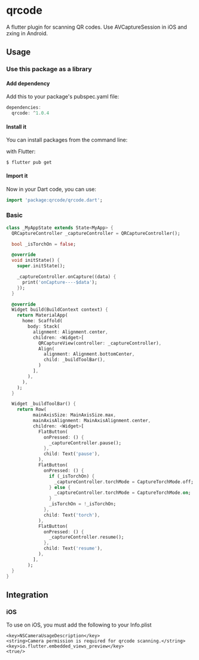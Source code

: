# qrcode
A flutter plugin for scanning QR codes. Use AVCaptureSession in iOS and zxing in Android.

## Usage

### Use this package as a library

#### Add dependency

Add this to your package's pubspec.yaml file:

```dart
dependencies:
  qrcode: ^1.0.4
```

#### Install it

You can install packages from the command line:

with Flutter:

```
$ flutter pub get
```

#### Import it

Now in your Dart code, you can use:

```dart
import 'package:qrcode/qrcode.dart';
```

### Basic

```dart
class _MyAppState extends State<MyApp> {
  QRCaptureController _captureController = QRCaptureController();

  bool _isTorchOn = false;

  @override
  void initState() {
    super.initState();

    _captureController.onCapture((data) {
      print('onCapture----$data');
    });
  }

  @override
  Widget build(BuildContext context) {
    return MaterialApp(
      home: Scaffold(
        body: Stack(
          alignment: Alignment.center,
          children: <Widget>[
            QRCaptureView(controller: _captureController),
            Align(
              alignment: Alignment.bottomCenter,
              child: _buildToolBar(),
            )
          ],
        ),
      ),
    );
  }

  Widget _buildToolBar() {
    return Row(
          mainAxisSize: MainAxisSize.max,
          mainAxisAlignment: MainAxisAlignment.center,
          children: <Widget>[
            FlatButton(
              onPressed: () {
                _captureController.pause();
              },
              child: Text('pause'),
            ),
            FlatButton(
              onPressed: () {
                if (_isTorchOn) {
                  _captureController.torchMode = CaptureTorchMode.off;
                } else {
                  _captureController.torchMode = CaptureTorchMode.on;
                }
                _isTorchOn = !_isTorchOn;
              },
              child: Text('torch'),
            ),
            FlatButton(
              onPressed: () {
                _captureController.resume();
              },
              child: Text('resume'),
            ),
          ],
        );
  }
}
```

## Integration

### iOS
To use on iOS, you must add the following to your Info.plist


```
<key>NSCameraUsageDescription</key>
<string>Camera permission is required for qrcode scanning.</string>
<key>io.flutter.embedded_views_preview</key>
<true/>
```
